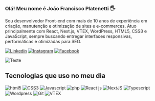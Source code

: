 ### Olá! Meu nome é João Francisco Platenetti 🖐️
Sou desenvolvedor Front-end com mais de 10 anos de experiência em criação, manutenção e otimização de sites e e-commerces. Atuo principalmente com React, Next.js, VTEX, WordPress, HTML5, CSS3 e JavaScript, sempre buscando entregar interfaces responsivas, performáticas e otimizadas para SEO.

[![Linkedin](https://img.shields.io/badge/LinkedIn-0077B5?style=for-the-badge&logo=linkedin&logoColor=white)](https://www.linkedin.com/in/joao-francisco-platenetti/)
[![Instagram](https://img.shields.io/badge/Instagram-E4405F?style=for-the-badge&logo=instagram&logoColor=white)](https://www.instagram.com/joao_francisco___/)
[![Facebook](https://img.shields.io/badge/Facebook-1877F2?style=for-the-badge&logo=facebook&logoColor=white)](https://www.facebook.com/joaofrancisco.platenetti)


![Teste](https://github-readme-stats.vercel.app/api/top-langs/?username=chicomelo&layout=compact&custom_title=Linguagens%20mais%20utilizadas)

## Tecnologias que uso no meu dia
<div style="display: inline_block">
    <img align="center" alt="html5" src="https://img.shields.io/badge/HTML-239120?style=for-the-badge&logo=html5&logoColor=white"/>
    <img align="center" alt="CSS3" src="https://img.shields.io/badge/CSS-239120?&style=for-the-badge&logo=css3&logoColor=white"/>
    <img align="center" alt="Javascript" src="https://img.shields.io/badge/JavaScript-F7DF1E?style=for-the-badge&logo=javascript&logoColor=black"/>
    <img align="center" alt="php" src="https://img.shields.io/badge/PHP-777BB4?style=for-the-badge&logo=php&logoColor=white"/>
    <img align="center" alt="React js" src="https://img.shields.io/badge/React-20232A?style=for-the-badge&logo=react&logoColor=61DAFB"/>
    <img align="center" alt="NextJS" src="https://img.shields.io/badge/Next-black?style=for-the-badge&logo=next.js&logoColor=white"/>
    <img align="center" alt="Typescript" src="https://img.shields.io/badge/TypeScript-007ACC?style=for-the-badge&logo=typescript&logoColor=white"/>
    <img align="center" alt="Wordpress" src="https://img.shields.io/badge/Wordpress-21759B?style=for-the-badge&logo=wordpress&logoColor=white"/>
    <img align="center" alt="Git" src="https://img.shields.io/badge/github-%23121011.svg?style=for-the-badge&logo=github&logoColor=white"/>
    <img align="center" alt="VTEX" src="https://img.shields.io/badge/VTEX-ED125F.svg?style=for-the-badge&logo=VTEX&logoColor=white"/>
</div>

